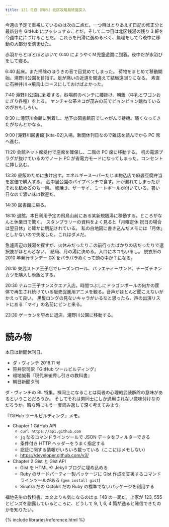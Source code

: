 ```yaml
---
title: 131 日目（晴れ）北区攻略最終盤突入
---
```


今週の予定で重視しているのは次の二点だ。一つ目はとりあえず日記の修正分と最新分を GitHub にプッシュすることだ。そして二つ目は北区銭湯の残り 3 軒を今週中に片づけることだ。
これらを円滑に進めるべく、無理をして今晩中に移動の大部分を済ませた。

赤羽からとぼとぼと歩いて 0:40 にようやくＭ児童遊園に到着。夜中だが水浴びをして寝る。

6:40 起床。また掃除のほうきの音で目覚めてしまった。
荷物をまとめて移動開始。滝野川公園を目指す。足が痛いの近道を間違えて結局遠回りになる。
素直に石神井川→飛鳥山コースにしておけばよかった。

7:40 滝野川公園に到着する。砂場前のベンチに腰掛け、朝飯（牛乳とワゴンおにぎり各種）をとる。
ヤンチャな茶ネコが茂みの前でピョンピョン跳ねているのがおもしろい。

8:30 に滝野川会館に到着し、地下の図書館前でしゃがんで待機。眠くなってきたがなんとかなる。

9:00 [滝野川図書館][kita-02]入場。新聞休刊日なので雑誌を読んでから PC 席へ進む。

11:20 会館ネット席受付で座席を確保し、二階の PC 席に移動する。
机の電源プラグが抜けているのでノート PC が省電力モードになってしまった。コンセントに挿し込む。

13:30 昼飯のために抜け出す。エネルギースーパーたじま駒込店で麻婆豆腐弁当を定価で購入する。
西中里公園のパイプベンチで食す。汁が漏れてしまったがそれを舐めるのも一興。
卵焼き、ザーサイ、ミートボールが付いている。暑い日なので濃い味は歓迎だ。

14:30 図書館に戻る。

18:10 退館。本日利用予定の飛鳥山前にある某新規銭湯に移動する。ところがなんと休業日で驚く。
スタンプラリーの資料をよく見ると「月曜定休 祝日の場合は翌日休」と確かに明記されている。
私の白地図に書き込んだメモには「月休」としかないので失敗した。これはダメだ。

急遽周辺の銭湯を探すが、火休みだったりこの前行ったばかりの店だったりで選択肢がほとんどない。
結局、月の湯に決める。入口にネコもいるし。
脱衣所の 2010 年発行サンデー GX をパラパラめくって頭の中が？になる。

20:10 東武ストア王子店でレーズンロール、バラエティーサンド、チーズチキンカツを購入し晩飯とする。

20:30 ナムコ王子サンスクエア入店。時間つぶしにドラゴンボールの何かの筐体で再生され続けている販売促進用アニメを観る。音声がほとんど聞こえないがかえって良い。
黒髪ロングの見ないキャラがいるなと思ったら、声の出演リストにある「マイ」の名前にピンと来る。

23:30 ゲーセンを早めに退店。滝野川公園に移動する。

# 読み物

本日は新聞休刊日。

* ダ・ヴィンチ 2018.11 号
* 笹井崇司訳『GitHub ツールビルディング』
* 福地誠著『現代麻雀押し引きの教科書』
* 朝日新聞夕刊

ダ・ヴィンチの BL 特集。裸同士になることは両者の心理的武装解除の意味があるということだろうか。
そしてそれは男同士にしか適用されない意味付けなのだろうか。暇な時にもう一度読み返して深く考えてみよう。

『GitHub ツールビルディング』メモ。
* Chapter 1 GitHub API
  * `curl https://api.github.com`
  * `jq` なるコマンドラインツールで JSON データをフィルターできる
  * 条件付き HTTP ヘッダーをうまく指定する
  * 認証に関する情報がいろいろ載っている（ここにはメモしない）
  * https://developer.github.com/v3/
* Chapter 2 Gist と Gist API
  * Gist を HTML や Jekyll ブログに埋め込める
  * Ruby のサードパーティー製パッケージに Gist 作成を支援するコマンドラインツールがある (`gem install gist`)
  * Sinatra だの Octokit だの Ruby の標準でないパッケージを利用する

福地先生の教科書。本文よりも気になるのは p. 148 の一局だ。上家が 123, 555 とピンズを副露しているところに、どうして 9, 1, 6, 4 筒が通ると確信できたのかを知りたい。

{% include libraries/reference.html %}
